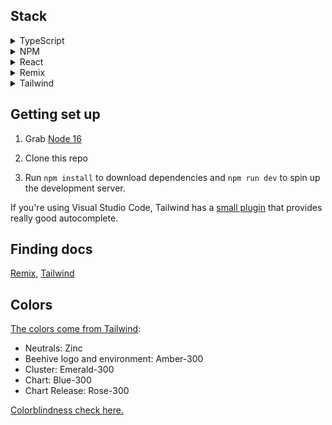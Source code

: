 ## Stack

<details>
<summary>
TypeScript
</summary>

We're just building a UI here--we already have a backend that does the business logic, [Sherlock](https://github.com/broadinstitute/sherlock).

We're using TypeScript over JavaScript for many of the same reasons [Terra UI](https://github.com/DataBiosphere/terra-ui) has [considered](https://docs.google.com/document/d/1tX1tGULDnWnWOCzez5WWTSXJFCHxB98rrU07B5u8KNk/edit#heading=h.shrc0akkyq24). In our case, we're starting fresh and the other tooling in this stack has [really good support for it](https://remix.run/docs/en/v1/guides/typescript), so we have fewer downsides to using it.

</details>

<details>
<summary>
NPM
</summary>

We're using NPM over Yarn because NPM is the default and we don't currently have a need to Yarn's extra complexity--we can always move to it later.

</details>

<details>
<summary>
React
</summary>

We're using React because DSP already uses it for [Terra UI](https://github.com/DataBiosphere/terra-ui) and [DUOS UI](https://github.com/DataBiosphere/duos-ui), and we have similar requirements for interactivity--no need to reinvent the wheel.

</details>

<details>
<summary>
Remix
</summary>

[Remix](https://remix.run/) is a data loading and rendering framework for React. There's two older, larger competitors, [Gatsby](https://www.gatsbyjs.com/) (which I've used) and [Next](https://nextjs.org/), but they both have gigantic feature sets far beyond what we need. Remix positions itself as a thin layer that just does your site's data loading and rendering [from the server](https://remix.run/docs/en/v1/guides/data-loading), making it super easy to [bring your own actual backend](https://remix.run/docs/en/v1/guides/bff)--exactly what we're doing with [Sherlock](https://github.com/broadinstitute/sherlock).

(We're glossing over a lot here, but the bottom line is that we'll probably use 90%+ of Remix versus maybe 25% of its competitors, and the competitors have more lock-in. Remix saves us from reinventing wheels that we already have from Sherlock or [Identity-Aware Proxy](https://docs.google.com/document/d/1FCVPfCjJMF_ljBTeG6bJwbMUCe52kSsbKWTXCqdO7Nw/edit#heading=h.f25rkrrigwm) while still letting us write, well, React.)

</details>

<details>
<summary>
Tailwind
</summary>

[Tailwind](https://tailwindcss.com/) is a library of utility CSS classes. They have an explanation of why this is [a good idea](https://tailwindcss.com/docs/utility-first) but they're too humble to brag about one of their greatest features: [a documentation site so thorough](https://tailwindcss.com/docs/editor-setup) that we don't all need to memorize CSS or have a thousand tabs open to be able to contribute code to Beehive.

</details>

## Getting set up

1. Grab [Node 16](https://nodejs.org/en/download)

2. Clone this repo

3. Run `npm install` to download dependencies and `npm run dev` to spin up the development server.

If you're using Visual Studio Code, Tailwind has a [small plugin](https://tailwindcss.com/docs/editor-setup#intelli-sense-for-vs-code) that provides really good autocomplete.

## Finding docs

[Remix](https://remix.run/docs), [Tailwind](https://tailwindcss.com/docs/editor-setup)

## Colors

[The colors come from Tailwind](https://tailwindcss.com/docs/customizing-colors):
- Neutrals: Zinc
- Beehive logo and environment: Amber-300
- Cluster: Emerald-300
- Chart: Blue-300
- Chart Release: Rose-300

[Colorblindness check here.](https://davidmathlogic.com/colorblind/#%23FCD34D-%2393C5FD-%236EE7B7-%23FDA4AF)
